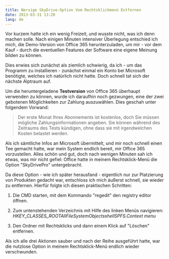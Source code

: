 ```yaml
---
title: Nervige SkyDrive-Option Vom Rechtsklickmenü Entfernen
date: 2013-03-31 13:20
lang: de
---
```


Vor kurzem hatte ich ein wenig Freizeit, und wusste nicht, was ich denn machen solle. Nach einigen Minuten intensiver Überlegung entschied ich mich, die Demo-Version von Office 365 herunterzuladen, um mir - vor dem Kauf - durch die eventuellen Features der Software eine eigene Meinung bilden zu können.

Dies erwies sich zunächst als ziemlich schwierig, da ich - um das Programm zu installieren - zunächst einmal ein Konto bei Microsoft benötigte, welches ich natürlich nicht hatte. Doch schnell tat sich der nächste Alptraum auf.

Um die heruntergeladene **Testversion** von Office 365 überhaupt verwenden zu können, wurde ich daraufhin noch gezwungen, eine der zwei gebotenen Möglichkeiten zur Zahlung auszuwählen. Dies geschah unter folgendem Vorwand:

> Der erste Monat Ihres Abonnements ist kostenlos, doch Sie müssen mögliche Zahlungsinformationen angeben. Sie können während des Zeitraums des Tests kündigen, ohne dass sie mit irgendwelchen Kosten belastet werden.

Als ich sämtliche Infos an Microsoft übermittelt, und mir noch schnell einen Tee gemacht hatte, war mein System endlich bereit, mir Office 365 vorzustellen. Alles schön und gut, doch nach wenigen Minuten sah ich etwas, was mir nicht gefiel: Office hatte in meinem Rechtsklick-Menü die Option "SkyDrivePro" untergebracht.

Da diese Option - wie ich später herausfand - eigentlich nur zur Platzierung von Produkten gedacht war, entschloss ich mich äußerst schnell, sie wieder zu entfernen. Hierfür folgte ich diesen praktischen Schritten:

1. Die CMD starten, mit dem Kommando "regedit" den registry editor öffnen.

2. Zum untenstehenden Verzeichnis mit Hilfe des linken Menüs navigieren: *HKEY_CLASSES_ROOTAllFileSystemObjectsshellSPFS.Context menu*

3. Den Ordner mit Rechtsklicks und dann einem Klick auf "Löschen" entfernen.

Als ich alle drei Aktionen sauber und nach der Reihe ausgeführt hatte, war die nutzlose Option in meinem Rechtsklick-Menü endlich wieder verschwunden.
